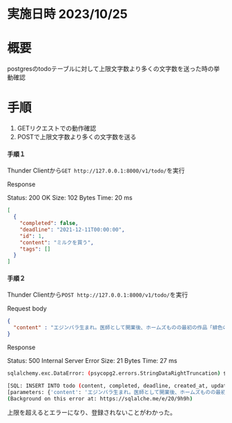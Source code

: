 # 実施日時 2023/10/25

# 概要
postgresのtodoテーブルに対して上限文字数より多くの文字数を送った時の挙動確認

# 手順
1. GETリクエストでの動作確認
1. POSTで上限文字数より多くの文字数を送る


#### 手順１
Thunder Clientから`GET http://127.0.0.1:8000/v1/todo/`を実行


Response

Status: 200 OK
Size: 102 Bytes
Time: 20 ms

```JSON
[
  {
    "completed": false,
    "deadline": "2021-12-11T00:00:00",
    "id": 1,
    "content": "ミルクを買う",
    "tags": []
  }
]
```

#### 手順２
Thunder Clientから`POST http://127.0.0.1:8000/v1/todo/`を実行

Request body
```JSON
{
  "content" : "エジンバラ生まれ。医師として開業後、ホームズものの最初の作品「緋色の習作」を発表し、その後「ストランド・マガジン」にホームズものが連載される。冷静で鋭いホームズとさえないが温厚なワトソンが難事件に挑むこのシリーズは70編近くある。1902年にはボーア戦争での医師としての活躍、イギリスの参戦を正当化したなどの業績でナイトに叙される。第一次世界大戦での息子の死後、心霊現象に関心を寄せる。ホームズのシリーズが与えた影響は探偵小説にとどまらない。シリーズに関しては詳細な研究がされており、シャーロッキアンと呼ばれるファンが世界中にいる。ホームズものに関する辞典は何冊も出され、ホームズものを題材にした本もまた数多い。ドイルによって書かれた「聖典」の他に、多くの作家がパスティッシュやパロディを発表した。また岡本綺堂の『半七捕物帳』シリーズのきっかけともなった"
}
```

Response

Status: 500 Internal Server Error
Size: 21 Bytes
Time: 27 ms

```bash
sqlalchemy.exc.DataError: (psycopg2.errors.StringDataRightTruncation) 値は型character varying(256)としては長すぎます

[SQL: INSERT INTO todo (content, completed, deadline, created_at, updated_at) VALUES (%(content)s, %(completed)s, %(deadline)s, %(created_at)s, %(updated_at)s) RETURNING todo.id]
[parameters: {'content': 'エジンバラ生まれ。医師として開業後、ホームズものの最初の作品「緋色の習作」を発表し、その後「ストランド・マガジン」にホームズものが連載される。冷静で鋭いホームズとさえないが温厚なワトソンが難事件に挑むこのシリーズは70編近くある。1902年にはボーア戦争での医師としての活躍、イギリスの参戦を正当化 ... (79 characters truncated) ... ては詳細な研究がされており、シャーロッキアンと呼ばれるファンが世界中にいる。ホームズものに関する辞典は何冊も出され、ホームズものを題材にした本もまた数多い。ドイルによって書かれた「聖典」の他に、多くの作家がパスティッシュやパロディを発表した。また岡本綺堂の『半七捕物帳』シリーズのきっかけともなった', 'completed': False, 'deadline': None, 'created_at': datetime.datetime(2023, 10, 25, 11, 26, 9, 659981, tzinfo=zoneinfo.ZoneInfo(key='Asia/Tokyo')), 'updated_at': datetime.datetime(2023, 10, 25, 11, 26, 9, 659993, tzinfo=zoneinfo.ZoneInfo(key='Asia/Tokyo'))}]
(Background on this error at: https://sqlalche.me/e/20/9h9h)
```

上限を超えるとエラーになり、登録されないことがわかった。